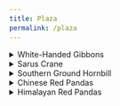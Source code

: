 ```yaml
---
title: Plaza
permalink: /plaza
---
```

<details><summary>White-Handed Gibbons</summary>
  <br>
Zoo Boise has two gibbons:
  <br>
- Euhl, better known as Papa, is brown in color. He rarely swings, and makes a soft, low whooping sound occasionally.
  <br>
- Li Bao, who is Papa's daughter, is black in color. She is almost always in the trees, and sings a high-pitched song that can be heard throughout the zoo.
  <br>
  <br>
  Li Bao's song:
  <br>
  <audio controls>
  <source src="sounds/li_bao.ogg" type="audio/ogg">
  <source src="sounds/li_bao.mp3" type="audio/mpeg">
Your browser does not support the audio element.
</audio>
  <br>
  <br>
<img src="pics/gibbons.jpg" class="inline"/>
</details>

<details><summary>Sarus Crane</summary>
  <br>
Zoo Boise has one sarus crane:
  <br>
- Claudia gets very excited when her keepers are nearby, and she frequently dances for them. She also makes a trumpeting sound that could be mistaken for elephants.
  <br>
  <br>
<img src="pics/sarus_crane.jpg" class="inline"/>
</details>

<details><summary>Southern Ground Hornbill</summary>
  <br>
Zoo Boise has one southern ground hornbill in the plaza:
  <br>
- Toogle is a favorite of guests, volunteers, and staff! He was hand-raised due to special circumstances, so he loves showing off his treasures and food (typically a mouse or chick) to shocked guests. He makes a distinctive booming sound, which can be heard in the surrounding areas.
  <br>
  <br>
<img src="pics/toogle.jpg" class="inline"/>
</details>

<details><summary>Chinese Red Pandas</summary>
  <br>
Zoo Boise has three Chinese red pandas, a pair and an individual:
  <br>
- Jasper is the male in the pair, and is missing some front teeth, leading to his tongue sticking out most of the time. He is more red in coloring than Stevie and likes to nest in one of the doors to the bridge.
  <br>
- Stevie is the female in the pair. She is much more active than Jasper, but also likes to nest in one of the doors to the bridge.
  <br>
<img src="pics/styans.png" class="inline"/>
  <br>
- The zoo also has one unamed female Chinese Red Panda. She will most likely receive a name at Zoobilee. She is the youngest of both the Chinese and Himalayan Red Pandas. Additionally, she will be matched with mate at a future date.
  <br>
  <br>
<img src="pics/new_chinese.JPEG" class="inline"/>
</details>

<details><summary>Himalayan Red Pandas</summary>
  <br>
Zoo Boise has one Himalayan red panda:
  <br>
- The zoo also has one unamed male Himalayan Red Panda. He overgrooms himself, which has caused his lower half to have less dense hair. This does not cause him harm, and all tests by veterinarians show he is happy and healthy. Guests WILL ask about this, though. He will most likely receive a name at Zoobilee.
  <br>
  <br>
<img src="pics/himalayan.JPEG" class="inline"/>
</details>
